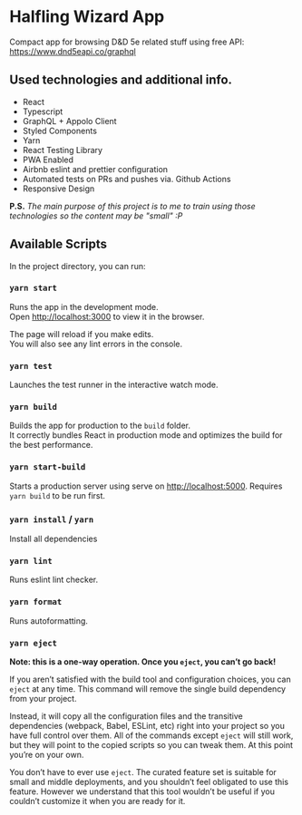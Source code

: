 # Halfling Wizard App

Compact app for browsing D&D 5e related stuff using free API: https://www.dnd5eapi.co/graphql

## Used technologies and additional info.

- React
- Typescript
- GraphQL + Appolo Client
- Styled Components
- Yarn
- React Testing Library
- PWA Enabled
- Airbnb eslint and prettier configuration
- Automated tests on PRs and pushes via. Github Actions
- Responsive Design

**P.S.** *The main purpose of this project is to me to train using those technologies so the content may be "small" :P*

## Available Scripts

In the project directory, you can run:

### `yarn start`

Runs the app in the development mode.\
Open [http://localhost:3000](http://localhost:3000) to view it in the browser.

The page will reload if you make edits.\
You will also see any lint errors in the console.

### `yarn test`

Launches the test runner in the interactive watch mode.

### `yarn build`

Builds the app for production to the `build` folder.\
It correctly bundles React in production mode and optimizes the build for the best performance.

### `yarn start-build` 

Starts a production server using serve on [http://localhost:5000](http://localhost:5000). Requires `yarn build` to be run first.

### `yarn install` / `yarn`

Install all dependencies

### `yarn lint`

Runs eslint lint checker.

### `yarn format`

Runs autoformatting.

### `yarn eject`

**Note: this is a one-way operation. Once you `eject`, you can’t go back!**

If you aren’t satisfied with the build tool and configuration choices, you can `eject` at any time. This command will remove the single build dependency from your project.

Instead, it will copy all the configuration files and the transitive dependencies (webpack, Babel, ESLint, etc) right into your project so you have full control over them. All of the commands except `eject` will still work, but they will point to the copied scripts so you can tweak them. At this point you’re on your own.

You don’t have to ever use `eject`. The curated feature set is suitable for small and middle deployments, and you shouldn’t feel obligated to use this feature. However we understand that this tool wouldn’t be useful if you couldn’t customize it when you are ready for it.

